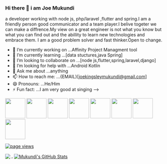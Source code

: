 ### Hi there 👋 i am Joe Mukundi

a developer  working with  node js, php/laravel ,flutter and spring.I am a friendly person good communicator and a team player.I belive togeter we can make a diffrence.My view on a great engineer is not what you know but what you can find out and the abillity to learn new technologies and embrace them. I am a good problem solver and fast thinker.Open to change.


- 🔭 I’m currently working on ...Affinity Project Managment tool
- 🌱 I’m currently learning ...[data stuctures,java Spring]
- 👯 I’m looking to collaborate on ...[node js,flutter,spring,laravel,django]
- 🤔 I’m looking for help with ...Android Kotlin
- 💬 Ask me about ...anything
- 📫 How to reach me: ...{EMAIL}[joekingsleymukundi@gmail.com]
- 😄 Pronouns: ...He/Him
- ⚡ Fun fact: ...I am very good at singing
-->

<img height="64px" src="https://cdn.svgporn.com/logos/python.svg"> <img height="64px" src="https://cdn.svgporn.com/logos/javascript.svg"> 
<img height="64px" src="https://cdn.svgporn.com/logos/nodejs.svg">
<img height="64px" src="https://cdn.svgporn.com/logos/flutter.svg">
<img height="64px" src="https://cdn.svgporn.com/logos/graphql.svg">
<img height="64px" src="https://cdn.svgporn.com/logos/go.svg">
<img height="64px" src="https://cdn.svgporn.com/logos/django.svg">
<img height="64px" src="https://cdn.svgporn.com/logos/php.svg">

<p align="left">
  <a href="https://github.com/joekingsleyMukundi/joekingsleyMukundi">
    <img src="https://visitor-badge.laobi.icu/badge?page_id=joekingsleyMukundi.joekingsleyMukundi" alt="page views" />
  </a>

<img align="center" src="https://github-readme-stats.vercel.app/api/top-langs/?username=joekingsleyMukundi&hide=html,css,ejs,kotlin,shell,hack,java" /> , <a href="https://github.com/joekingsleyMukundi/joekingsleyMukundi">
  <img align="center" src="https://github-readme-stats.vercel.app/api?username=joekingsleyMukundi&show_icons=true&line_height=27&count_private=true&title_color=ffffff&text_color=c9cacc&icon_color=2bbc8a&bg_color=1d1f21" alt="Mukundi's GitHub Stats" />
</a>

